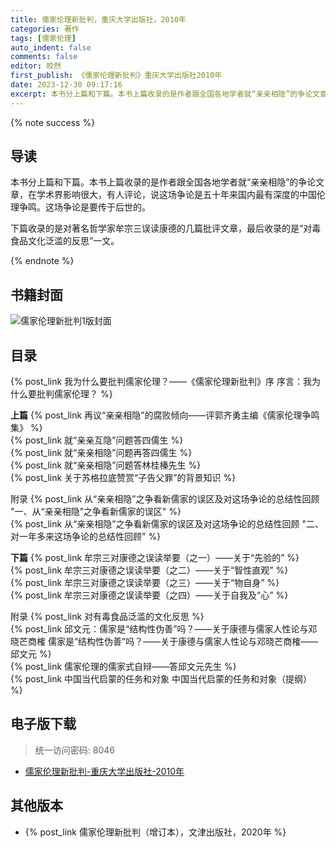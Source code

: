 ```yaml
---
title: 儒家伦理新批判，重庆大学出版社，2010年
categories: 著作
tags: [儒家伦理]
auto_indent: false
comments: false
editor: 皎然
first_publish: 《儒家伦理新批判》重庆大学出版社2010年
date: 2023-12-30 09:17:16
excerpt: 本书分上篇和下篇。本书上篇收录的是作者跟全国各地学者就“亲亲相隐”的争论文章，在学术界影响很大，有人评论，说这场争论是五十年来国内最有深度的中国伦理争鸣。这场争论是要传于后世的。
---
```

{% note success %}
## 导读
本书分上篇和下篇。本书上篇收录的是作者跟全国各地学者就“亲亲相隐”的争论文章，在学术界影响很大，有人评论，说这场争论是五十年来国内最有深度的中国伦理争鸣。这场争论是要传于后世的。

下篇收录的是对著名哲学家牟宗三误读康德的几篇批评文章，最后收录的是“对毒食品文化泛滥的反思”一文。

{% endnote %}
## 书籍封面
![儒家伦理新批判1版封面](/images/儒家伦理新批判1版封面.png)

## 目录
{% post_link 我为什么要批判儒家伦理？——《儒家伦理新批判》序 序言：我为什么要批判儒家伦理？ %}<br/>

**上篇**
{% post_link 再议“亲亲相隐”的腐败倾向——评郭齐勇主编《儒家伦理争鸣集》 %}<br/>
{% post_link 就“亲亲互隐”问题答四儒生 %}<br/>
{% post_link 就“亲亲相隐”问题再答四儒生 %}<br/>
{% post_link 就“亲亲相隐”问题答林桂榛先生 %}<br/>
{% post_link 关于苏格拉底赞赏“子告父罪”的背景知识 %}<br/>

附录
{% post_link 从“亲亲相隐”之争看新儒家的误区及对这场争论的总结性回顾 "一、从“亲亲相隐”之争看新儒家的误区" %}<br/>
{% post_link 从“亲亲相隐”之争看新儒家的误区及对这场争论的总结性回顾 "二、对一年多来这场争论的总结性回顾" %}<br/>

**下篇**
{% post_link 牟宗三对康德之误读举要（之一）——关于“先验的” %}<br/>
{% post_link 牟宗三对康德之误读举要（之二）——关于“智性直观” %}<br/>
{% post_link 牟宗三对康德之误读举要（之三）——关于“物自身” %}<br/>
{% post_link 牟宗三对康德之误读举要（之四）——关于自我及“心” %}<br/>

附录
{% post_link 对有毒食品泛滥的文化反思 %}<br/>
{% post_link 邱文元：儒家是“结构性伪善”吗？——关于康德与儒家人性论与邓晓芒商榷 儒家是“结构性伪善”吗？——关于康德与儒家人性论与邓晓芒商榷——邱文元 %}<br/>
{% post_link 儒家伦理的儒家式自辩——答邱文元先生 %}<br/>
{% post_link 中国当代启蒙的任务和对象 中国当代启蒙的任务和对象（提纲） %}<br/>

## 电子版下载
> 统一访问密码: 8046

- [儒家伦理新批判-重庆大学出版社-2010年](https://url92.ctfile.com/f/21466692-997325315-858b2b?p=8046)

## 其他版本
- {% post_link 儒家伦理新批判（增订本），文津出版社，2020年 %}<br/>
